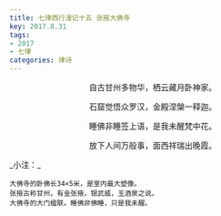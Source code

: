 ```yaml
---
title: 七律西行漫记十五 张掖大佛寺
key: 2017.8.31
tags: 
- 2017
- 七律
categories: 律诗
---
```


<p align="center">自古甘州多物华，栖云藏月卧神家。
</p>
<p align="center">石窟觉悟众罗汉，金殿涅槃一释迦。
</p>
<p align="center">睡佛非睡签上语，是我未醒梵中花。
</p>
<p align="center">放下人间万般事，面西祥瑞出晚霞。
</p>
_小注：_

```
大佛寺的卧佛长34×5米，是室内最大塑像。
张掖古称甘州，有金张掖，银武威，玉酒泉之说。
大佛寺的大门楹联。睡佛非佛睡，只是我未醒。
```